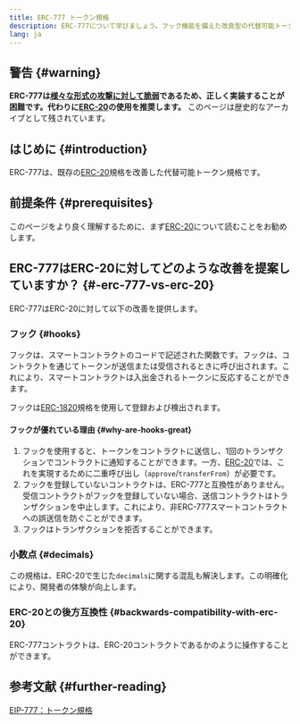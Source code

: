 ```yaml
---
title: ERC-777 トークン規格
description: ERC-777について学びましょう。フック機能を備えた改良型の代替可能トークン規格ですが、セキュリティの観点からはERC-20の使用が推奨されています。
lang: ja
---
```


## 警告 {#warning}

**ERC-777は[様々な形式の攻撃に対して脆弱](https://github.com/OpenZeppelin/openzeppelin-contracts/issues/2620)であるため、正しく実装することが困難です。代わりに[ERC-20](/developers/docs/standards/tokens/erc-20/)の使用を推奨します。** このページは歴史的なアーカイブとして残されています。

## はじめに {#introduction}

ERC-777は、既存の[ERC-20](/developers/docs/standards/tokens/erc-20/)規格を改善した代替可能トークン規格です。

## 前提条件 {#prerequisites}

このページをより良く理解するために、まず[ERC-20](/developers/docs/standards/tokens/erc-20/)について読むことをお勧めします。

## ERC-777はERC-20に対してどのような改善を提案していますか？ {#-erc-777-vs-erc-20}

ERC-777はERC-20に対して以下の改善を提供します。

### フック {#hooks}

フックは、スマートコントラクトのコードで記述された関数です。フックは、コントラクトを通じてトークンが送信または受信されるときに呼び出されます。これにより、スマートコントラクトは入出金されるトークンに反応することができます。

フックは[ERC-1820](https://eips.ethereum.org/EIPS/eip-1820)規格を使用して登録および検出されます。

#### フックが優れている理由 {#why-are-hooks-great}

1. フックを使用すると、トークンをコントラクトに送信し、1回のトランザクションでコントラクトに通知することができます。一方、[ERC-20](https://eips.ethereum.org/EIPS/eip-20)では、これを実現するために二重呼び出し（`approve`/`transferFrom`）が必要です。
2. フックを登録していないコントラクトは、ERC-777と互換性がありません。受信コントラクトがフックを登録していない場合、送信コントラクトはトランザクションを中止します。これにより、非ERC-777スマートコントラクトへの誤送信を防ぐことができます。
3. フックはトランザクションを拒否することができます。

### 小数点 {#decimals}

この規格は、ERC-20で生じた`decimals`に関する混乱も解決します。この明確化により、開発者の体験が向上します。

### ERC-20との後方互換性 {#backwards-compatibility-with-erc-20}

ERC-777コントラクトは、ERC-20コントラクトであるかのように操作することができます。

## 参考文献 {#further-reading}

[EIP-777：トークン規格](https://eips.ethereum.org/EIPS/eip-777)
